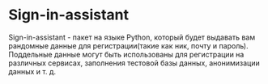 # Sign-in-assistant

Sign-in-assistant - пакет на языке Python, который будет выдавать вам рандомные данные для регистрации(такие как ник, почту и пароль). Поддельные данные могут быть использованы для регистрации на различных сервисах, заполнения тестовой базы данных, анонимизации данных и т. д.
